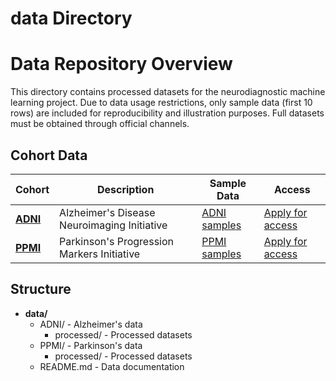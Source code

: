 # data Directory
# Data Repository Overview

This directory contains processed datasets for the neurodiagnostic machine learning project. Due to data usage restrictions, only sample data (first 10 rows) are included for reproducibility and illustration purposes. Full datasets must be obtained through official channels.

## Cohort Data
| Cohort | Description | Sample Data | Access |
|--------|-------------|-------------|--------|
| **[ADNI](ADNI/)** | Alzheimer's Disease Neuroimaging Initiative | [ADNI samples](ADNI/) | [Apply for access](http://adni.loni.usc.edu/data-samples/access-data/) |
| **[PPMI](PPMI/)** | Parkinson's Progression Markers Initiative | [PPMI samples](PPMI/) | [Apply for access](https://www.ppmi-info.org/access-data-specimens/download-data) |

## Structure
- **data/**
  - ADNI/ - Alzheimer's data
    - processed/ - Processed datasets
  - PPMI/ - Parkinson's data
    - processed/ - Processed datasets
  - README.md - Data documentation
